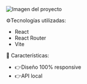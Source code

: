 <img src="https://github.com/JoseAlvarezMartinez/space-tourism-2024/assets/97672139/d496c2c9-8580-4172-94e9-9f8b4d113666" alt="Imagen del proyecto"/>

⚙️Tecnologías utilizadas:
<ul>
  <li>React</li>
  <li>React Router</li>
  <li>Vite</li>
</ul>

🔋 Características:
<ul style={list-style:none;}>
  <li>👉Diseño 100% responsive</li>
  <li>👉API local</li>
</ul>
